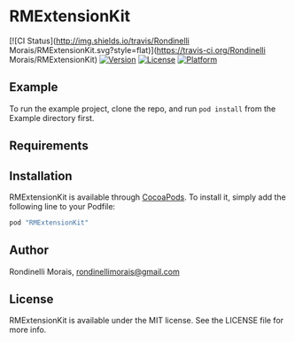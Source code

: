 # RMExtensionKit

[![CI Status](http://img.shields.io/travis/Rondinelli Morais/RMExtensionKit.svg?style=flat)](https://travis-ci.org/Rondinelli Morais/RMExtensionKit)
[![Version](https://img.shields.io/cocoapods/v/RMExtensionKit.svg?style=flat)](http://cocoapods.org/pods/RMExtensionKit)
[![License](https://img.shields.io/cocoapods/l/RMExtensionKit.svg?style=flat)](http://cocoapods.org/pods/RMExtensionKit)
[![Platform](https://img.shields.io/cocoapods/p/RMExtensionKit.svg?style=flat)](http://cocoapods.org/pods/RMExtensionKit)

## Example

To run the example project, clone the repo, and run `pod install` from the Example directory first.

## Requirements

## Installation

RMExtensionKit is available through [CocoaPods](http://cocoapods.org). To install
it, simply add the following line to your Podfile:

```ruby
pod "RMExtensionKit"
```

## Author

Rondinelli Morais, rondinellimorais@gmail.com

## License

RMExtensionKit is available under the MIT license. See the LICENSE file for more info.
